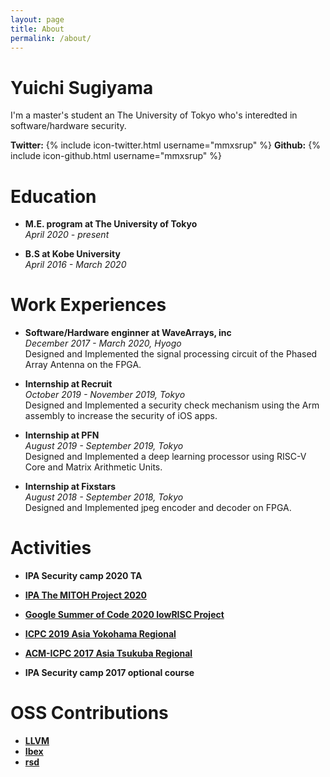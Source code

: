 ```yaml
---
layout: page
title: About
permalink: /about/
---
```


# Yuichi Sugiyama
I'm a master's student an The University of Tokyo who's interedted in software/hardware security.

**Twitter:** {% include icon-twitter.html username="mmxsrup" %}
**Github:** {% include icon-github.html username="mmxsrup" %}  

# Education
- **M.E. program at The University of Tokyo**  
*April 2020 - present*

- **B.S at Kobe University**  
*April 2016 - March 2020*

# Work Experiences
- **Software/Hardware enginner at WaveArrays, inc**  
*December 2017 - March 2020, Hyogo*  
Designed and Implemented the signal processing circuit of the Phased Array Antenna on the FPGA.

- **Internship at Recruit**  
*October 2019 - November 2019, Tokyo*  
Designed and Implemented a security check mechanism using the Arm assembly to increase the security of iOS apps.

- **Internship at PFN**  
*August 2019 - September 2019, Tokyo*  
Designed and Implemented a deep learning processor using RISC-V Core and Matrix Arithmetic Units.

- **Internship at Fixstars**  
*August 2018 - September 2018, Tokyo*  
Designed and Implemented jpeg encoder and decoder on FPGA.

# Activities
- **IPA Security camp 2020 TA**

- **[IPA The MITOH Project 2020](https://www.ipa.go.jp/jinzai/mitou/2020/gaiyou_tn-1.html)**

- **[Google Summer of Code 2020 lowRISC Project](https://summerofcode.withgoogle.com/projects/#5519318206382080)**

- **[ICPC 2019 Asia Yokohama Regional](https://icpc.iisf.or.jp/2019-yokohama/)**

- **[ACM-ICPC 2017 Asia Tsukuba Regional](https://icpc.iisf.or.jp/2017-tsukuba/)**

- **IPA Security camp 2017 optional course**

# OSS Contributions
- **[LLVM](https://github.com/llvm/llvm-project/search?q=Yuichi+Sugiyama&type=Commits)**
- **[Ibex](https://github.com/lowRISC/ibex/commits?author=mmxsrup)**
- **[rsd](https://github.com/rsd-devel/rsd/commits/master?author=mmxsrup)**
